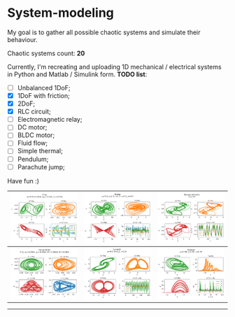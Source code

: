 # System-modeling

My goal is to gather all possible chaotic systems 
and simulate their behaviour.

Chaotic systems count: **20**

Currently, I'm recreating and uploading 
1D mechanical / electrical systems 
in Python and Matlab / Simulink form. 
**TODO list**:
- [ ] Unbalanced 1DoF;
- [x] 1DoF with friction;
- [x] 2DoF;
- [x] RLC circuit;
- [ ] Electromagnetic relay;
- [ ] DC motor;
- [ ] BLDC motor;
- [ ] Fluid flow;
- [ ] Simple thermal;
- [ ] Pendulum;
- [ ] Parachute jump;

Have fun :)

|![image](./Chaotic%20Systems/Python/png/Chua_2.png)|![image](./Chaotic%20Systems/Python/png/Dadras_2.png)|![image](./Chaotic%20Systems/Python/png/Thomas_3.png)|
|-|-|-|
|![image](./Chaotic%20Systems/Python/png/HenonHeiles_2.png)|![image](./Chaotic%20Systems/Python/png/SprottB_2.png)|![image](./Chaotic%20Systems/Python/png/Roessler_2.png)|

---
